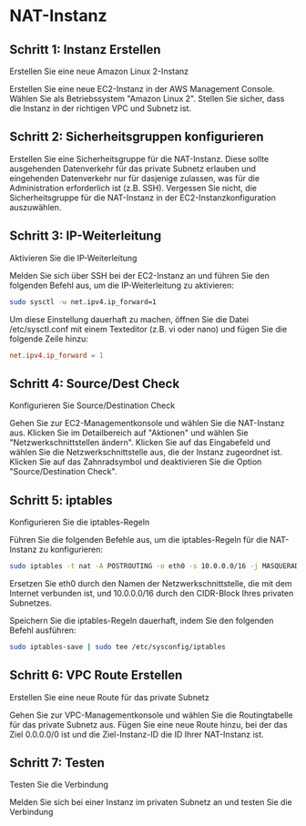 # NAT-Instanz

## Schritt 1: Instanz Erstellen
Erstellen Sie eine neue Amazon Linux 2-Instanz

Erstellen Sie eine neue EC2-Instanz in der AWS Management Console. Wählen Sie als Betriebssystem "Amazon Linux 2". Stellen Sie sicher, dass die Instanz in der richtigen VPC und Subnetz ist.

## Schritt 2: Sicherheitsgruppen konfigurieren

Erstellen Sie eine Sicherheitsgruppe für die NAT-Instanz. Diese sollte ausgehenden Datenverkehr für das private Subnetz erlauben und eingehenden Datenverkehr nur für dasjenige zulassen, was für die Administration erforderlich ist (z.B. SSH). Vergessen Sie nicht, die Sicherheitsgruppe für die NAT-Instanz in der EC2-Instanzkonfiguration auszuwählen.

## Schritt 3: IP-Weiterleitung
Aktivieren Sie die IP-Weiterleitung

Melden Sie sich über SSH bei der EC2-Instanz an und führen Sie den folgenden Befehl aus, um die IP-Weiterleitung zu aktivieren:

``` bash
sudo sysctl -w net.ipv4.ip_forward=1
```

Um diese Einstellung dauerhaft zu machen, öffnen Sie die Datei /etc/sysctl.conf mit einem Texteditor (z.B. vi oder nano) und fügen Sie die folgende Zeile hinzu:

``` conf title="/etc/sysctl.conf"
net.ipv4.ip_forward = 1
```

## Schritt 4: Source/Dest Check
Konfigurieren Sie Source/Destination Check

Gehen Sie zur EC2-Managementkonsole und wählen Sie die NAT-Instanz aus. Klicken Sie im Detailbereich auf "Aktionen" und wählen Sie "Netzwerkschnittstellen ändern". Klicken Sie auf das Eingabefeld und wählen Sie die Netzwerkschnittstelle aus, die der Instanz zugeordnet ist. Klicken Sie auf das Zahnradsymbol und deaktivieren Sie die Option "Source/Destination Check".

## Schritt 5: iptables
Konfigurieren Sie die iptables-Regeln

Führen Sie die folgenden Befehle aus, um die iptables-Regeln für die NAT-Instanz zu konfigurieren:

``` bash
sudo iptables -t nat -A POSTROUTING -o eth0 -s 10.0.0.0/16 -j MASQUERADE
```

Ersetzen Sie eth0 durch den Namen der Netzwerkschnittstelle, die mit dem Internet verbunden ist, und 10.0.0.0/16 durch den CIDR-Block Ihres privaten Subnetzes.

Speichern Sie die iptables-Regeln dauerhaft, indem Sie den folgenden Befehl ausführen:

``` bash
sudo iptables-save | sudo tee /etc/sysconfig/iptables
```

## Schritt 6: VPC Route Erstellen
Erstellen Sie eine neue Route für das private Subnetz

Gehen Sie zur VPC-Managementkonsole und wählen Sie die Routingtabelle für das private Subnetz aus. Fügen Sie eine neue Route hinzu, bei der das Ziel 0.0.0.0/0 ist und die Ziel-Instanz-ID die ID Ihrer NAT-Instanz ist.

## Schritt 7: Testen
Testen Sie die Verbindung

Melden Sie sich bei einer Instanz im privaten Subnetz an und testen Sie die Verbindung
